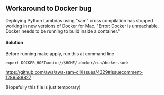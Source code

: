 ## Workaround to Docker bug
Deploying Python Lambdas using "sam" cross compilation has stopped working in new versions of Docker for Mac.
    "Error: Docker is unreachable. Docker needs to be running to build inside a container."

#### Solution
Before running make apply, run this at command line

    export DOCKER_HOST=unix://$HOME/.docker/run/docker.sock


https://github.com/aws/aws-sam-cli/issues/4329#issuecomment-1289588827

(Hopefully this file is just temporary)